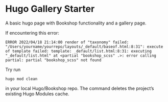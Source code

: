 # Hugo Gallery Starter

A basic hugo page with Bookshop functionality and a gallery page.

If encountering this error:

```
ERROR 2022/04/18 21:14:00 render of "taxonomy" failed: "/Users/yourname/yourrepo/layouts/_default/baseof.html:8:31": execute of template failed: template: _default/list.html:8:31: executing "_default/list.html" at <partial "bookshop_scss" .>: error calling partial: partial "bookshop_scss" not found
```

Try run

```
hugo mod clean
```

in your local Hugo/Bookshop repo. The command deletes the project’s existing Hugo Modules cache.
